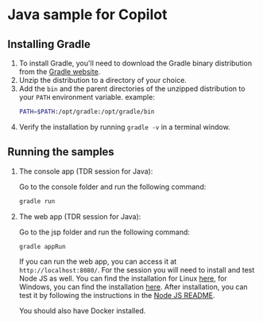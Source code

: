 Java sample for Copilot
=======================

Installing Gradle
-----------------

1. To install Gradle, you'll need to download the Gradle binary distribution from the [Gradle website](https://gradle.org/releases/).
2. Unzip the distribution to a directory of your choice.
3. Add the `bin` and the parent directories of the unzipped distribution to your `PATH` environment variable.
    example:
    ```bash
    PATH=$PATH:/opt/gradle:/opt/gradle/bin
    ```
4. Verify the installation by running `gradle -v` in a terminal window.


Running the samples
-------------------

1. The console app (TDR session for Java):

    Go to the console folder and run the following command:
    ```bash
    gradle run
    ```

2. The web app (TDR session for Java):

    Go to the jsp folder and run the following command:
    ```bash
    gradle appRun
    ```
    
    If you can run the web app, you can access it at `http://localhost:8080/`.
    For the session you will need to install and test Node JS as well. You can find the installation for Linux [here](../../scripts/install_node.sh), for Windows, you can find the installation [here](https://nodejs.org/en/download/).
    After installation, you can test it by following the instructions in the [Node JS README](../../samples/nodejs/README.md).

    You should also have Docker installed.
    

